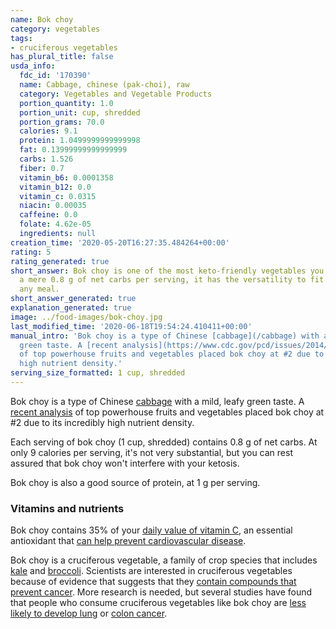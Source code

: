 ```yaml
---
name: Bok choy
category: vegetables
tags:
- cruciferous vegetables
has_plural_title: false
usda_info:
  fdc_id: '170390'
  name: Cabbage, chinese (pak-choi), raw
  category: Vegetables and Vegetable Products
  portion_quantity: 1.0
  portion_unit: cup, shredded
  portion_grams: 70.0
  calories: 9.1
  protein: 1.0499999999999998
  fat: 0.13999999999999999
  carbs: 1.526
  fiber: 0.7
  vitamin_b6: 0.0001358
  vitamin_b12: 0.0
  vitamin_c: 0.0315
  niacin: 0.00035
  caffeine: 0.0
  folate: 4.62e-05
  ingredients: null
creation_time: '2020-05-20T16:27:35.484264+00:00'
rating: 5
rating_generated: true
short_answer: Bok choy is one of the most keto-friendly vegetables you can find. At
  a mere 0.8 g of net carbs per serving, it has the versatility to fit into almost
  any meal.
short_answer_generated: true
explanation_generated: true
image: ../food-images/bok-choy.jpg
last_modified_time: '2020-06-18T19:54:24.410411+00:00'
manual_intro: 'Bok choy is a type of Chinese [cabbage](/cabbage) with a mild, leafy
  green taste. A [recent analysis](https://www.cdc.gov/pcd/issues/2014/13_0390.htm)
  of top powerhouse fruits and vegetables placed bok choy at #2 due to its incredibly
  high nutrient density.'
serving_size_formatted: 1 cup, shredded
---
```

Bok choy is a type of Chinese [cabbage](/cabbage) with a mild, leafy green taste. A [recent analysis](https://www.cdc.gov/pcd/issues/2014/13_0390.htm) of top powerhouse fruits and vegetables placed bok choy at #2 due to its incredibly high nutrient density.

Each serving of bok choy (1 cup, shredded) contains 0.8 g of net carbs. At only 9 calories per serving, it's not very substantial, but you can rest assured that bok choy won't interfere with your ketosis.

Bok choy is also a good source of protein, at 1 g per serving.

### Vitamins and nutrients

Bok choy contains 35% of your [daily value of vitamin C](https://ods.od.nih.gov/factsheets/VitaminC-HealthProfessional/), an essential antioxidant that [can help prevent cardiovascular disease](https://www.ncbi.nlm.nih.gov/pubmed/17884994).

Bok choy is a cruciferous vegetable, a family of crop species that includes [kale](/kale) and [broccoli](/broccoli). Scientists are interested in cruciferous vegetables because of evidence that suggests that they [contain compounds that prevent cancer](https://www.cancer.gov/about-cancer/causes-prevention/risk/diet/cruciferous-vegetables-fact-sheet). More research is needed, but several studies have found that people who consume cruciferous vegetables like bok choy are [less likely to develop lung](https://www.ncbi.nlm.nih.gov/pubmed/11078758) or [colon cancer](https://www.ncbi.nlm.nih.gov/pubmed/11117618).
